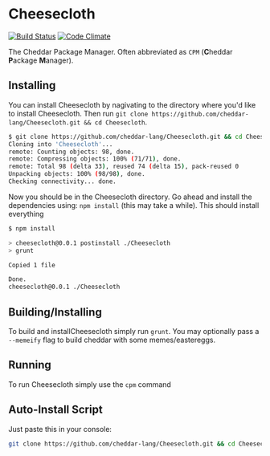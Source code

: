 # Cheesecloth
[![Build Status](https://travis-ci.org/cheddar-lang/Cheesecloth.svg?branch=master)](https://travis-ci.org/cheddar-lang/Cheesecloth)
[![Code Climate](https://codeclimate.com/github/cheddar-lang/Cheesecloth/badges/gpa.svg)](https://codeclimate.com/github/cheddar-lang/Cheesecloth)

The Cheddar Package Manager. Often abbreviated as `CPM` (**C**heddar **P**ackage **M**anager).

## Installing

You can install Cheesecloth by nagivating to the directory where you'd like to install Cheesecloth. Then run `git clone https://github.com/cheddar-lang/Cheesecloth.git && cd Cheesecloth`.

```bash
$ git clone https://github.com/cheddar-lang/Cheesecloth.git && cd Cheesecloth
Cloning into 'Cheesecloth'...
remote: Counting objects: 98, done.
remote: Compressing objects: 100% (71/71), done.
remote: Total 98 (delta 33), reused 74 (delta 15), pack-reused 0
Unpacking objects: 100% (98/98), done.
Checking connectivity... done.
```

Now you should be in the Cheesecloth directory. Go ahead and install the dependencies using: `npm install` (this may take a while). This should install everything

```bash
$ npm install

> cheesecloth@0.0.1 postinstall ./Cheesecloth
> grunt

Copied 1 file

Done.
cheesecloth@0.0.1 ./Cheesecloth
```

## Building/Installing

To build and installCheesecloth simply run `grunt`. You may optionally pass a `--memeify` flag to build cheddar with some memes/eastereggs. 

## Running

To run Cheesecloth simply use the `cpm` command

## Auto-Install Script

Just paste this in your console:

```bash
git clone https://github.com/cheddar-lang/Cheesecloth.git && cd Cheesecloth && npm install && grunt install --alias
```
